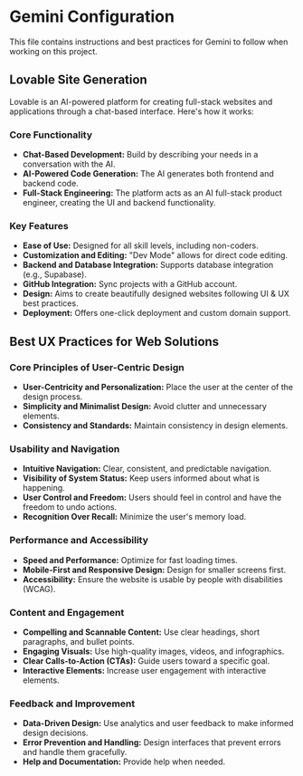 # Gemini Configuration

This file contains instructions and best practices for Gemini to follow when working on this project.

## Lovable Site Generation

Lovable is an AI-powered platform for creating full-stack websites and applications through a chat-based interface. Here's how it works:

### Core Functionality

*   **Chat-Based Development:** Build by describing your needs in a conversation with the AI.
*   **AI-Powered Code Generation:** The AI generates both frontend and backend code.
*   **Full-Stack Engineering:** The platform acts as an AI full-stack product engineer, creating the UI and backend functionality.

### Key Features

*   **Ease of Use:** Designed for all skill levels, including non-coders.
*   **Customization and Editing:** "Dev Mode" allows for direct code editing.
*   **Backend and Database Integration:** Supports database integration (e.g., Supabase).
*   **GitHub Integration:** Sync projects with a GitHub account.
*   **Design:** Aims to create beautifully designed websites following UI & UX best practices.
*   **Deployment:** Offers one-click deployment and custom domain support.

## Best UX Practices for Web Solutions

### Core Principles of User-Centric Design

*   **User-Centricity and Personalization:** Place the user at the center of the design process.
*   **Simplicity and Minimalist Design:** Avoid clutter and unnecessary elements.
*   **Consistency and Standards:** Maintain consistency in design elements.

### Usability and Navigation

*   **Intuitive Navigation:** Clear, consistent, and predictable navigation.
*   **Visibility of System Status:** Keep users informed about what is happening.
*   **User Control and Freedom:** Users should feel in control and have the freedom to undo actions.
*   **Recognition Over Recall:** Minimize the user's memory load.

### Performance and Accessibility

*   **Speed and Performance:** Optimize for fast loading times.
*   **Mobile-First and Responsive Design:** Design for smaller screens first.
*   **Accessibility:** Ensure the website is usable by people with disabilities (WCAG).

### Content and Engagement

*   **Compelling and Scannable Content:** Use clear headings, short paragraphs, and bullet points.
*   **Engaging Visuals:** Use high-quality images, videos, and infographics.
*   **Clear Calls-to-Action (CTAs):** Guide users toward a specific goal.
*   **Interactive Elements:** Increase user engagement with interactive elements.

### Feedback and Improvement

*   **Data-Driven Design:** Use analytics and user feedback to make informed design decisions.
*   **Error Prevention and Handling:** Design interfaces that prevent errors and handle them gracefully.
*   **Help and Documentation:** Provide help when needed.
